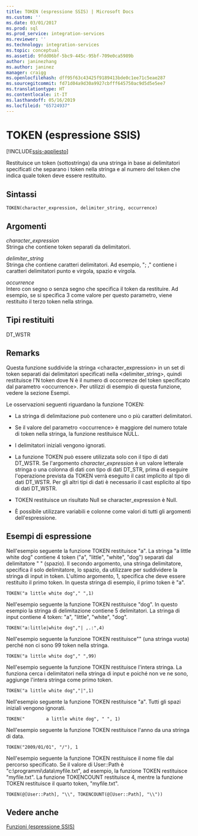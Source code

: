 ```yaml
---
title: TOKEN (espressione SSIS) | Microsoft Docs
ms.custom: ''
ms.date: 03/01/2017
ms.prod: sql
ms.prod_service: integration-services
ms.reviewer: ''
ms.technology: integration-services
ms.topic: conceptual
ms.assetid: 9fdd06bf-5bc9-445c-95bf-709e0ca5989b
author: janinezhang
ms.author: janinez
manager: craigg
ms.openlocfilehash: dff95f63c43425f9189413bde0c1ee71c5eae287
ms.sourcegitcommit: fd71d04a9d30a9927cbfff645750ac9d5d5e5ee7
ms.translationtype: HT
ms.contentlocale: it-IT
ms.lasthandoff: 05/16/2019
ms.locfileid: "65724937"
---
```

# <a name="token--ssis-expression"></a>TOKEN (espressione SSIS)

[!INCLUDE[ssis-appliesto](../../includes/ssis-appliesto-ssvrpluslinux-asdb-asdw-xxx.md)]


  Restituisce un token (sottostringa) da una stringa in base ai delimitatori specificati che separano i token nella stringa e al numero del token che indica quale token deve essere restituito.  
  
## <a name="syntax"></a>Sintassi  
  
```  
TOKEN(character_expression, delimiter_string, occurrence)  
```  
  
## <a name="arguments"></a>Argomenti  
 *character_expression*  
 Stringa che contiene token separati da delimitatori.  
  
 *delimiter_string*  
 Stringa che contiene caratteri delimitatori. Ad esempio, "; ," contiene i caratteri delimitatori punto e virgola, spazio e virgola.  
  
 *occurrence*  
 Intero con segno o senza segno che specifica il token da restituire. Ad esempio, se si specifica 3 come valore per questo parametro, viene restituito il terzo token nella stringa.  
  
## <a name="result-types"></a>Tipi restituiti  
 DT_WSTR  
  
## <a name="remarks"></a>Remarks  
 Questa funzione suddivide la stringa <character_expression> in un set di token separati dai delimitatori specificati nella <delimiter_string>, quindi restituisce l'N token dove N è il numero di occorrenze del token specificato dal parametro \<occurrence>. Per utilizzi di esempio di questa funzione, vedere la sezione Esempi.  
  
 Le osservazioni seguenti riguardano la funzione TOKEN:  
  
-   La stringa di delimitazione può contenere uno o più caratteri delimitatori.  
  
-   Se il valore del parametro \<occurrence> è maggiore del numero totale di token nella stringa, la funzione restituisce NULL.  
  
-   I delimitatori iniziali vengono ignorati.  
  
-   La funzione TOKEN può essere utilizzata solo con il tipo di dati DT_WSTR. Se l'argomento *character_expression* è un valore letterale stringa o una colonna di dati con tipo di dati DT_STR, prima di eseguire l'operazione prevista da TOKEN verrà eseguito il cast implicito al tipo di dati DT_WSTR. Per gli altri tipi di dati è necessario il cast esplicito al tipo di dati DT_WSTR.  
  
-   TOKEN restituisce un risultato Null se character_expression è Null.  
  
-   È possibile utilizzare variabili e colonne come valori di tutti gli argomenti dell'espressione.  
  
## <a name="expression-examples"></a>Esempi di espressione  
 Nell'esempio seguente la funzione TOKEN restituisce "a". La stringa "a little white dog" contiene 4 token ("a", "little", "white", "dog") separati dal delimitatore " " (spazio). Il secondo argomento, una stringa delimitatore, specifica il solo delimitatore, lo spazio, da utilizzare per suddividere la stringa di input in token. L'ultimo argomento, 1, specifica che deve essere restituito il primo token. In questa stringa di esempio, il primo token è "a".  
  
```  
TOKEN("a little white dog"," ",1)  
```  
  
 Nell'esempio seguente la funzione TOKEN restituisce "dog". In questo esempio la stringa di delimitazione contiene 5 delimitatori. La stringa di input contiene 4 token: "a", "little", "white", "dog".  
  
```  
TOKEN("a:little|white dog","| ,.:",4)  
```  
  
 Nell'esempio seguente la funzione TOKEN restituisce"" (una stringa vuota) perché non ci sono 99 token nella stringa.  
  
```  
TOKEN("a little white dog"," ",99)  
```  
  
 Nell'esempio seguente la funzione TOKEN restituisce l'intera stringa. La funziona cerca i delimitatori nella stringa di input e poiché non ve ne sono, aggiunge l'intera stringa come primo token.  
  
```  
TOKEN("a little white dog","|",1)  
```  
  
 Nell'esempio seguente la funzione TOKEN restituisce "a". Tutti gli spazi iniziali vengono ignorati.  
  
```  
TOKEN("        a little white dog", " ", 1)  
```  
  
 Nell'esempio seguente la funzione TOKEN restituisce l'anno da una stringa di data.  
  
```  
TOKEN("2009/01/01", "/"), 1  
```  
  
 Nell'esempio seguente la funzione TOKEN restituisce il nome file dal percorso specificato. Se il valore di User::Path è "c:\programmi\data\myfile.txt", ad esempio, la funzione TOKEN restituisce "myfile.txt". La funzione TOKENCOUNT restituisce 4, mentre la funzione TOKEN restituisce il quarto token, "myfile.txt".  
  
```  
TOKEN(@[User::Path], "\\", TOKENCOUNT(@[User::Path], "\\"))  
```  
  
## <a name="see-also"></a>Vedere anche  
 [Funzioni &#40;espressione SSIS&#41;](../../integration-services/expressions/functions-ssis-expression.md)  
  
  
